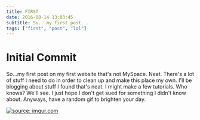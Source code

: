 ```yaml
---
title: FIRST
date: 2016-08-14 13:03:45
subtitle: So...my first post...
tags: ["first", "post", "lol"]
---
```

# Initial Commit

So...my first post on my first website that's not MySpace. Neat.  There's a lot of stuff I need to do in order to clean up and make this place my own.  I'll be blogging about stuff I found that's neat.  I might make a few tutorials.  Who knows?  We'll see.  I just hope I don't get sued for something I didn't know about.  Anyways, have a random gif to brighten your day.

<a href="http://i.imgur.com/NnoGhN1"><img src="https://i.imgur.com/NnoGhN1.gif" title="source: imgur.com" /></a>
